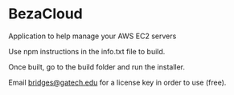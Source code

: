# BezaCloud
Application to help manage your AWS EC2 servers

Use npm instructions in the info.txt file to build. 

Once built, go to the build folder and run the installer.

Email bridges@gatech.edu for a license key in order to use (free).
